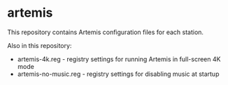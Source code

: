 # artemis
This repository contains Artemis configuration files for each station.

Also in this repository:
* artemis-4k.reg - registry settings for running Artemis in full-screen 4K mode
* artemis-no-music.reg - registry settings for disabling music at startup
